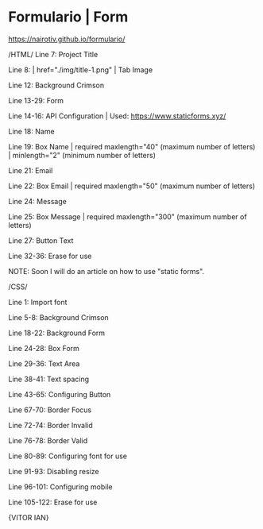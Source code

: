 # Formulario | Form
https://nairotiv.github.io/formulario/

/HTML/
Line 7: Project Title

Line 8: | href="./img/title-1.png" | Tab Image 

Line 12: Background Crimson

Line 13-29: Form

  Line 14-16: API Configuration | Used: https://www.staticforms.xyz/
  
  Line 18: Name
  
  Line 19: Box Name  | required maxlength="40"  (maximum number of letters)  | minlength="2" (minimum number of letters)
  
  Line 21: Email
 
  Line 22: Box Email  | required maxlength="50"  (maximum number of letters)
  
  Line 24: Message
  
  Line 25: Box Message | required maxlength="300"  (maximum number of letters)
  
  Line 27: Button Text
  
  

Line 32-36: Erase for use

NOTE: Soon I will do an article on how to use "static forms".



/CSS/

Line 1: Import font

Line 5-8: Background Crimson 

Line 18-22: Background Form

Line 24-28: Box Form

Line 29-36: Text Area

Line 38-41: Text spacing

Line 43-65: Configuring Button

Line 67-70: Border Focus

Line 72-74: Border Invalid

Line 76-78: Border Valid

Line 80-89: Configuring font for use

Line 91-93: Disabling resize

Line 96-101: Configuring mobile



Line 105-122: Erase for use


{VITOR IAN}

